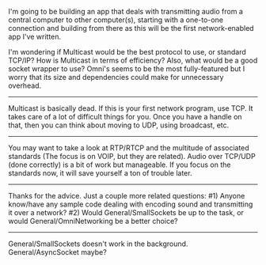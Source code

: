 

I'm going to be building an app that deals with transmitting audio from a central computer to other computer(s), starting with a one-to-one connection and building from there as this will be the first network-enabled app I've written.

I'm wondering if Multicast would be the best protocol to use, or standard TCP/IP? How is Multicast in terms of efficiency? Also, what would be a good socket wrapper to use? Omni's seems to be the most fully-featured but I worry that its size and dependencies could make for unnecessary overhead.

----

Multicast is basically dead. If this is your first network program, use TCP. It takes care of a lot of difficult things for you. Once you have a handle on that, then you can think about moving to UDP, using broadcast, etc.

----

You may want to take a look at RTP/RTCP and the multitude of associated standards (The focus is on VOIP, but they are related). Audio over TCP/UDP (done correctly) is a bit of work but manageable. If you focus on the standards now, it will save yourself a ton of trouble later.

----

Thanks for the advice. Just a couple more related questions: #1) Anyone know/have any sample code dealing with encoding sound and transmitting it over a network? #2) Would General/SmallSockets be up to the task, or would General/OmniNetworking be a better choice?

----

General/SmallSockets doesn't work in the background. General/AsyncSocket maybe?
